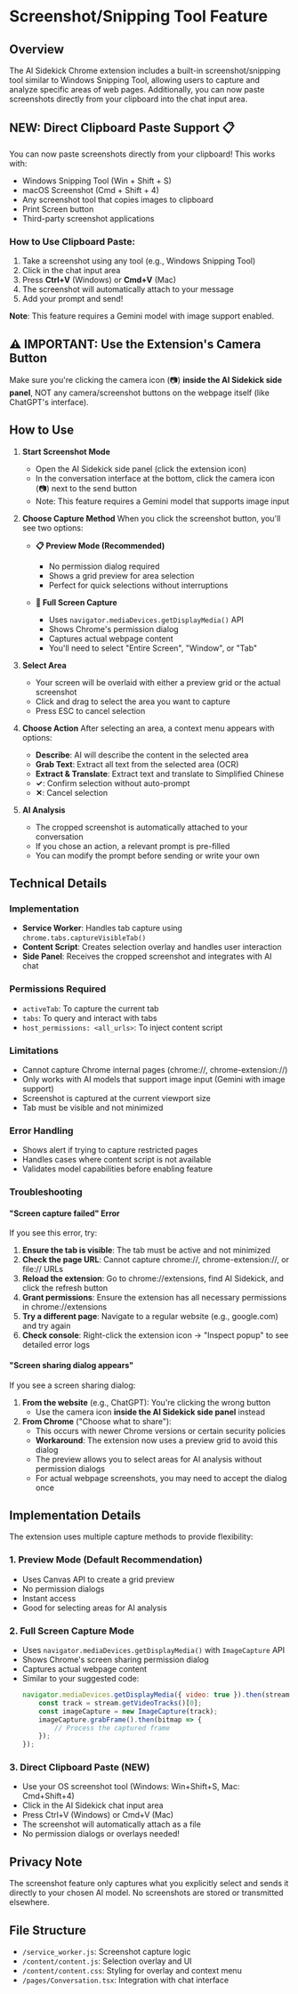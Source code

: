 # Screenshot/Snipping Tool Feature

## Overview
The AI Sidekick Chrome extension includes a built-in screenshot/snipping tool similar to Windows Snipping Tool, allowing users to capture and analyze specific areas of web pages. Additionally, you can now paste screenshots directly from your clipboard into the chat input area.

## NEW: Direct Clipboard Paste Support 📋
You can now paste screenshots directly from your clipboard! This works with:
- Windows Snipping Tool (Win + Shift + S)
- macOS Screenshot (Cmd + Shift + 4)
- Any screenshot tool that copies images to clipboard
- Print Screen button
- Third-party screenshot applications

### How to Use Clipboard Paste:
1. Take a screenshot using any tool (e.g., Windows Snipping Tool)
2. Click in the chat input area
3. Press **Ctrl+V** (Windows) or **Cmd+V** (Mac)
4. The screenshot will automatically attach to your message
5. Add your prompt and send!

**Note**: This feature requires a Gemini model with image support enabled.

## ⚠️ IMPORTANT: Use the Extension's Camera Button
Make sure you're clicking the camera icon (📷) **inside the AI Sidekick side panel**, NOT any camera/screenshot buttons on the webpage itself (like ChatGPT's interface).

## How to Use

1. **Start Screenshot Mode**
   - Open the AI Sidekick side panel (click the extension icon)
   - In the conversation interface at the bottom, click the camera icon (📷) next to the send button
   - Note: This feature requires a Gemini model that supports image input

2. **Choose Capture Method**
   When you click the screenshot button, you'll see two options:
   
   - **📋 Preview Mode (Recommended)**
     - No permission dialog required
     - Shows a grid preview for area selection
     - Perfect for quick selections without interruptions
   
   - **📸 Full Screen Capture**
     - Uses `navigator.mediaDevices.getDisplayMedia()` API
     - Shows Chrome's permission dialog
     - Captures actual webpage content
     - You'll need to select "Entire Screen", "Window", or "Tab"

3. **Select Area**
   - Your screen will be overlaid with either a preview grid or the actual screenshot
   - Click and drag to select the area you want to capture
   - Press ESC to cancel selection

4. **Choose Action**
   After selecting an area, a context menu appears with options:
   - **Describe**: AI will describe the content in the selected area
   - **Grab Text**: Extract all text from the selected area (OCR)
   - **Extract & Translate**: Extract text and translate to Simplified Chinese
   - **✓**: Confirm selection without auto-prompt
   - **✕**: Cancel selection

5. **AI Analysis**
   - The cropped screenshot is automatically attached to your conversation
   - If you chose an action, a relevant prompt is pre-filled
   - You can modify the prompt before sending or write your own

## Technical Details

### Implementation
- **Service Worker**: Handles tab capture using `chrome.tabs.captureVisibleTab()`
- **Content Script**: Creates selection overlay and handles user interaction
- **Side Panel**: Receives the cropped screenshot and integrates with AI chat

### Permissions Required
- `activeTab`: To capture the current tab
- `tabs`: To query and interact with tabs
- `host_permissions: <all_urls>`: To inject content script

### Limitations
- Cannot capture Chrome internal pages (chrome://, chrome-extension://)
- Only works with AI models that support image input (Gemini with image support)
- Screenshot is captured at the current viewport size
- Tab must be visible and not minimized

### Error Handling
- Shows alert if trying to capture restricted pages
- Handles cases where content script is not available
- Validates model capabilities before enabling feature

### Troubleshooting

#### "Screen capture failed" Error
If you see this error, try:
1. **Ensure the tab is visible**: The tab must be active and not minimized
2. **Check the page URL**: Cannot capture chrome://, chrome-extension://, or file:// URLs
3. **Reload the extension**: Go to chrome://extensions, find AI Sidekick, and click the refresh button
4. **Grant permissions**: Ensure the extension has all necessary permissions in chrome://extensions
5. **Try a different page**: Navigate to a regular website (e.g., google.com) and try again
6. **Check console**: Right-click the extension icon → "Inspect popup" to see detailed error logs

#### "Screen sharing dialog appears"
If you see a screen sharing dialog:
1. **From the website** (e.g., ChatGPT): You're clicking the wrong button
   - Use the camera icon **inside the AI Sidekick side panel** instead
2. **From Chrome** ("Choose what to share"):
   - This occurs with newer Chrome versions or certain security policies
   - **Workaround**: The extension now uses a preview grid to avoid this dialog
   - The preview allows you to select areas for AI analysis without permission dialogs
   - For actual webpage screenshots, you may need to accept the dialog once

## Implementation Details

The extension uses multiple capture methods to provide flexibility:

### 1. **Preview Mode (Default Recommendation)**
- Uses Canvas API to create a grid preview
- No permission dialogs
- Instant access
- Good for selecting areas for AI analysis

### 2. **Full Screen Capture Mode**
- Uses `navigator.mediaDevices.getDisplayMedia()` with `ImageCapture` API
- Shows Chrome's screen sharing permission dialog
- Captures actual webpage content
- Similar to your suggested code:
  ```javascript
  navigator.mediaDevices.getDisplayMedia({ video: true }).then(stream => {
      const track = stream.getVideoTracks()[0];
      const imageCapture = new ImageCapture(track);
      imageCapture.grabFrame().then(bitmap => {
          // Process the captured frame
      });
  });
  ```

### 3. **Direct Clipboard Paste (NEW)**
- Use your OS screenshot tool (Windows: Win+Shift+S, Mac: Cmd+Shift+4)
- Click in the AI Sidekick chat input area
- Press Ctrl+V (Windows) or Cmd+V (Mac)
- The screenshot will automatically attach as a file
- No permission dialogs or overlays needed!

## Privacy Note
The screenshot feature only captures what you explicitly select and sends it directly to your chosen AI model. No screenshots are stored or transmitted elsewhere.

## File Structure
- `/service_worker.js`: Screenshot capture logic
- `/content/content.js`: Selection overlay and UI
- `/content/content.css`: Styling for overlay and context menu
- `/pages/Conversation.tsx`: Integration with chat interface